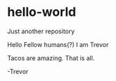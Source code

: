 # hello-world
Just another repository

Hello Fellow humans(?) I am Trevor

Tacos are amazing.
That is all.

-Trevor
